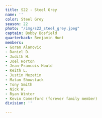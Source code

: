 ```yaml
---
title: S22 - Steel Grey
name: ''
color: Steel Grey
season: 22
photo: "/img/s22_steel_grey.jpeg"
captain: Bobby Bosfield
quarterback: Benjamin Hunt
members:
- Goran Alanovic
- Daniel D.
- Judith H.
- Joel Horton
- Jean-Francois Hould
- Keith L.
- Justin Mezetin
- Matan Showstack
- Tony Smith
- Nick W.
- Ryan Winter
- Kevin Comerford (forever family member)
division: ''

---
```

